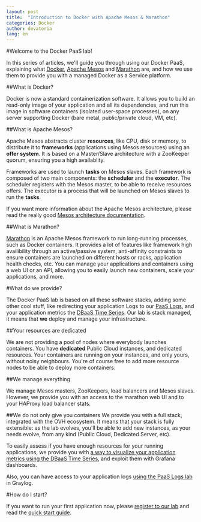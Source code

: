 ```yaml
---
layout: post
title:  "Introduction to Docker with Apache Mesos & Marathon"
categories: Docker
author: devatoria
lang: en
---
```


#Welcome to the Docker PaaS lab!

In this series of articles, we'll guide you through using our Docker PaaS, explaining what [Docker](https://www.docker.com/), [Apache Mesos](https://mesos.apache.org/) and [Marathon](https://mesosphere.github.io/marathon/) are, and how we use them to provide you with a managed Docker as a Service platform.

##What is Docker?

Docker is now a standard containerization software. It allows you to build an read-only image of your application and all its dependencies, and run this image in software containers (isolated user-space processes), on any server supporting Docker (bare metal, public/private cloud, VM, etc).

##What is Apache Mesos?

Apache Mesos abstracts cluster **resources**, like CPU, disk or memory, to distribute it to **frameworks** (applications using Mesos resources) using an **offer system**. It is based on a Master/Slave architecture with a ZooKeeper quorum, ensuring you a high availablity.

Frameworks are used to launch **tasks** on Mesos slaves. Each framework is composed of two main components: the **scheduler** and the **executor**. The scheduler registers with the Mesos master, to be able to receive resources offers. The executor is a process that will be launched on Mesos slaves to run the **tasks**.

If you want more information about the Apache Mesos architecture, please read the really good [Mesos architecture documentation](http://mesos.apache.org/documentation/latest/architecture/).

##What is Marathon?

[Marathon](https://mesosphere.github.io/marathon/) is an Apache Mesos framework to run long-running processes, such as Docker containers. It provides a lot of features like framework high availibility through an active/passive system, anti-affinity constraints to ensure containers are launched on different hosts or racks, application health checks, etc. You can manage your applications and containers using a web UI or an API, allowing you to easily launch new containers, scale your applications, and more.

#What do we provide?

The Docker PaaS lab is based on all these software stacks, adding some other cool stuff, like redirecting your application Logs to our [PaaS Logs](https://www.runabove.com/paas-logs.xml), and your application metrics the [DBaaS Time Series](https://www.ovh.com/fr/dbaas/timeseries/). Our lab is stack managed, it means that **we** deploy and manage your infrastructure.

##Your resources are dedicated

We are not providing a pool of nodes where everybody launches containers. You have **dedicated** Public Cloud instances, and dedicated resources. Your containers are running on your instances, and only yours, without noisy neighbours. You're of course free to add more resource nodes to be able to deploy more containers.

##We manage everything

We manage Mesos masters, ZooKeepers, load balancers and Mesos slaves. However, we provide you with an access to the marathon web UI and to your HAProxy load balancer stats.

##We do not only give you containers
We provide you with a full stack, integrated with the OVH ecosystem. It means that your stack is fully extensible: as the lab evolves, you'll be able to add new instances, as your needs evolve, from any kind (Public Cloud, Dedicated Server, etc).

To easily assess if you have enough resources for your running applications, we provide you with [a way to visualize your application metrics using the DBaaS Time Series](/kb/en/docker/marathon-container-metrics.html), and exploit them with Grafana dashboards.

Also, you can have access to your application logs [using the PaaS Logs lab](/kb/en/docker/marathon-container-logs.html) in Graylog.

#How do I start?

If you want to run your first application now, please [register to our lab](https://www.runabove.com/docker-with-mesos-marathon.xml) and read the [quick start guide](/kb/en/docker/quick-start-with-marathon.html).

